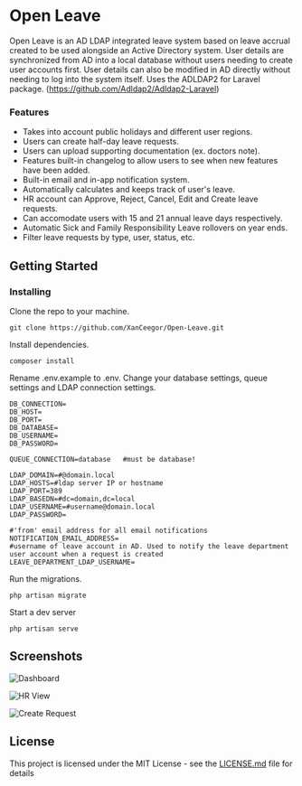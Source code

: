 # Open Leave

Open Leave is an AD LDAP integrated leave system based on leave accrual created to be used alongside an Active Directory system. User details are synchronized from AD into a local database without users needing to create user accounts first. User details can also be modified in AD directly without needing to log into the system itself.
Uses the ADLDAP2 for Laravel package. (https://github.com/Adldap2/Adldap2-Laravel)

### Features
* Takes into account public holidays and different user regions.
* Users can create half-day leave requests.
* Users can upload supporting documentation (ex. doctors note).
* Features built-in changelog to allow users to see when new features have been added.
* Built-in email and in-app notification system.
* Automatically calculates and keeps track of user's leave.
* HR account can Approve, Reject, Cancel, Edit and Create leave requests.
* Can accomodate users with 15 and 21 annual leave days respectively.
* Automatic Sick and Family Responsibility Leave rollovers on year ends.
* Filter leave requests by type, user, status, etc.

## Getting Started

### Installing
Clone the repo to your machine.
```
git clone https://github.com/XanCeegor/Open-Leave.git
```
Install dependencies.
```
composer install
```
Rename .env.example to .env. Change your database settings, queue settings and LDAP connection settings.
```
DB_CONNECTION=
DB_HOST=
DB_PORT=
DB_DATABASE=
DB_USERNAME=
DB_PASSWORD=

QUEUE_CONNECTION=database   #must be database!

LDAP_DOMAIN=#@domain.local
LDAP_HOSTS=#ldap server IP or hostname
LDAP_PORT=389
LDAP_BASEDN=#dc=domain,dc=local
LDAP_USERNAME=#username@domain.local
LDAP_PASSWORD=

#'from' email address for all email notifications
NOTIFICATION_EMAIL_ADDRESS=     
#username of leave account in AD. Used to notify the leave department user account when a request is created
LEAVE_DEPARTMENT_LDAP_USERNAME=  

```
Run the migrations.
```
php artisan migrate
```
Start a dev server
```
php artisan serve
```

## Screenshots
![Dashboard](https://previews.dropbox.com/p/thumb/AAuXMDEFjRFKPzJGr4Vh60VB29xYff_x0kwS3TpAKlvh7nBcUv4hULLo_khOYNdRy1ZbXRKSq8buErdU_i48LAfO-SD3mYW16zzk4U58Sol_i6XbPtiBcr-fGMrJaxyvyPM97rD4P-0vwMP2nuWAaccUWZeEYkgIC4bzqG3pa2r5_uIgm3M2Wl0GneAZORh3pwMqc5v_9gZotzj1Ew2xT66ovsDmtO6MzBn-l5CPBD79oxPk2zta6qL73cu49uuTLFju94oMPNXeOjB-YNDCEC7l38z7r1PqqjFF5w2myjwkwHKbtM0MCKdidx_lnf9J9t_ZINSCayPJCrRDkzcnK1bV/p.png?fv_content=true&size_mode=5?raw=true "Dashboard")

![HR View](https://previews.dropbox.com/p/thumb/AAuIhfMZHs55FR1cNtd3qFWCyjg8QFiVLc1ZI1rTCsVV0DIIqbSNGL8_NnrdSz8hHo3o0k6TX3D8MXfOARRCp54jQ2PzEWCtm-wZTGn-C_Hn7ZbvAFdWHtgbVbSMDZAS0UO8GBTMvYTR-3RMwHgiEC5PFGOaLeAUdnIAb3dc3KUbRRrXyYErtDUVjxTdoeMoq3Zar8iyOlaj1Ou9DD4se0a_Zenht5ShSCd-DiHMR8FsxGSGO1RewWRFxobH5qKxaZ6XBol9w156r6ChxYVPS6NeRM7rs4vIRdBlzbPX1mXVkL6TnK_cnoJy5hyVBaN9sxsQCZqs3LMPNsIuRcmZwaLE/p.png?fv_content=true&size_mode=5?raw=true "HR View")

![Create Request](https://previews.dropbox.com/p/thumb/AAvuvgImOCNc_aG8DJ_hLu-GZWK8nXMUtqbZPAVwvEdNSkpqzdBrxmiji9ynI2eOv-n50pNxHXYtvVNNYir8kgfIjv1B4NRAFLae7vTSFoXnPLQXpK0wbrsdzC7lqWvOcZcPs8RgSqcWqIsglcxVw_sBLxDgwqgh06jNBiokkOp6J-kxOWZMcNZv78CA4WapKoyOr2H8nqd5kYfQV3BF_xL9pGO4f6reTrtySL1cLoOTIuTH8Bs2QBSGvTF7rQ1WhDlXxEHE6G2XpCbc4bHfJZX4zLfcgQ8JHmszyE4-sQ-2twH7293oyoLl0dSH2r2embBiBmdfpEwvIHbUUKxSUaZP/p.png?fv_content=true&size_mode=5?raw=true "Create Request")

## License

This project is licensed under the MIT License - see the [LICENSE.md](LICENSE.md) file for details
